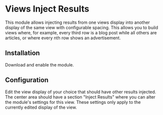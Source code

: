 # Views Inject Results

This module allows injecting results from one views display into another display
of the same view with configurable spacing. This allows you to build views
where, for example, every third row is a blog post while all others are
articles, or where every nth row shows an advertisement.

## Installation

Download and enable the module.

## Configuration

Edit the view display of your choice that should have other results injected.
The center area should have a section "Inject Results" where you can alter the
module's settings for this view. These settings only apply to the currently
edited display of the view.
